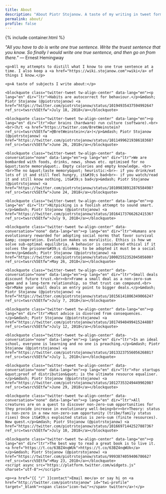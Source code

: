 ```yaml
---
title: About
description: "About Piotr Stojanow. A taste of my writing in tweet form."
permalink: about/
profile: false
---
```


{% include container.html %}

<div class="max-w-2xl px-4 pt-8 pb-16 mx-auto prose lg:prose-lg md:pt-0">
    <p><i>"All you have to do is write one true sentence. Write the truest sentence that you know. So finally I would write one true sentence, and then go on from there."</i> — Ernest Hemingway</p>

    <p>All my attempts to distill what I know to one true sentence at a time. I also keep a <a href="https://wiki.stojanow.com">wiki</a> of things I know.</p>

    <p>A taste of subjects I write about:</p>

    <blockquote class="twitter-tweet tw-align-center" data-lang="en"><p lang="en" dir="ltr">Habits are autocorrect for behaviour.</p>&mdash; Piotr Stojanow (@piotrstojanow) <a href="https://twitter.com/piotrstojanow/status/1019493543759499264?ref_src=twsrc%5Etfw">July 18, 2018</a></blockquote>

    <blockquote class="twitter-tweet tw-align-center" data-lang="en"><p lang="en" dir="ltr">Our brains (hardware) run culture (software).<br><br>(h/t <a href="https://twitter.com/BretWeinstein?ref_src=twsrc%5Etfw">@BretWeinstein</a>)</p>&mdash; Piotr Stojanow (@piotrstojanow) <a href="https://twitter.com/piotrstojanow/status/1011499621938618368?ref_src=twsrc%5Etfw">June 26, 2018</a></blockquote>

    <blockquote class="twitter-tweet tw-align-center" data-conversation="none" data-lang="en"><p lang="en" dir="ltr">We are bombarded with foods, drinks, news, shows etc. optimised for no &quot;taste memory&quot;. Empty calories and empty knowledge. <br><br>The no &quot;taste memory&quot; heuristic:<br>- if you drink/eat lots of it and still feel hungry, it&#39;s bad<br>- if you watch/read it and still know nothing, it&#39;s bad</p>&mdash; Piotr Stojanow (@piotrstojanow) <a href="https://twitter.com/piotrstojanow/status/1010983891287658498?ref_src=twsrc%5Etfw">June 24, 2018</a></blockquote>

    <blockquote class="twitter-tweet tw-align-center" data-lang="en"><p lang="en" dir="ltr">Nitpicking is a foolish attempt to sound smart.</p>&mdash; Piotr Stojanow (@piotrstojanow) <a href="https://twitter.com/piotrstojanow/status/1016417376626241536?ref_src=twsrc%5Etfw">July 9, 2018</a></blockquote>

    <blockquote class="twitter-tweet tw-align-center" data-conversation="none" data-lang="en"><p lang="en" dir="ltr">Humans are evolutionary rewarded for adopting social norms that favor survival &amp; cooperation. Evolution makes us moralistic. Ethics is how we solve sub-optimal equilibria. A behavior is considered ethical if it solves the prisoner&#39;s dilemma; to be adopted it must be a social norm</p>&mdash; Piotr Stojanow (@piotrstojanow) <a href="https://twitter.com/piotrstojanow/status/1000255235204505600?ref_src=twsrc%5Etfw">May 26, 2018</a></blockquote>

    <blockquote class="twitter-tweet tw-align-center" data-conversation="none" data-lang="en"><p lang="en" dir="ltr">Small deals discount future trust.<br><br>Frame a small deal as a non-zero-sum game and a long-term relationship, so that trust can compound.<br><br>Make your small deals an entry point to bigger deals.</p>&mdash; Piotr Stojanow (@piotrstojanow) <a href="https://twitter.com/piotrstojanow/status/1015614180634906624?ref_src=twsrc%5Etfw">July 7, 2018</a></blockquote>

    <blockquote class="twitter-tweet tw-align-center" data-lang="en"><p lang="en" dir="ltr">Most advice is divorced from consequences.</p>&mdash; Piotr Stojanow (@piotrstojanow) <a href="https://twitter.com/piotrstojanow/status/1017494049941524488?ref_src=twsrc%5Etfw">July 12, 2018</a></blockquote>

    <blockquote class="twitter-tweet tw-align-center" data-conversation="none" data-lang="en"><p lang="en" dir="ltr">In an ideal school, everyone is learning and no one is preaching.</p>&mdash; Piotr Stojanow (@piotrstojanow) <a href="https://twitter.com/piotrstojanow/status/1013323755605626881?ref_src=twsrc%5Etfw">July 1, 2018</a></blockquote>

    <blockquote class="twitter-tweet tw-align-center" data-conversation="none" data-lang="en"><p lang="en" dir="ltr">For startups &quot;proof of distribution&quot; is the ultimate resource equaliser.</p>&mdash; Piotr Stojanow (@piotrstojanow) <a href="https://twitter.com/piotrstojanow/status/1012735324944990208?ref_src=twsrc%5Etfw">June 29, 2018</a></blockquote>

    <blockquote class="twitter-tweet tw-align-center" data-conversation="none" data-lang="en"><p lang="en" dir="ltr">All creatures are on a quest to discover non-zero-sum opportunities for they provide increase in evolutionary well-being<br><br>Theory: status is non-zero in a new non-zero-sum opportunity (tribe/family status rises) Once it&#39;s exploited status is zero-sum (finite resources). New quest.</p>&mdash; Piotr Stojanow (@piotrstojanow) <a href="https://twitter.com/piotrstojanow/status/1016697144252788736?ref_src=twsrc%5Etfw">July 10, 2018</a></blockquote>

    <blockquote class="twitter-tweet tw-align-center" data-lang="en"><p lang="en" dir="ltr">The best way to read a great book is to live it. <a href="https://t.co/63BZ4nqWUk">https://t.co/63BZ4nqWUk</a></p>&mdash; Piotr Stojanow (@piotrstojanow) <a href="https://twitter.com/piotrstojanow/status/999387405940678662?ref_src=twsrc%5Etfw">May 23, 2018</a></blockquote>
    <script async src="https://platform.twitter.com/widgets.js" charset="utf-8"></script>

    <p><a href="{{ "/" }}contact">Email me</a> or say hi on <a href="http://twitter.com/piotrstojanow" id="twi-profile" target="_blank"><span class="icon-twi"></span> twitter</a>!</p>

</article>

